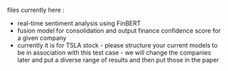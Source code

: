files currently here : 
- real-time sentiment analysis using FinBERT
- fusion model for consolidation and output finance confidence score for a given company
- currently it is for TSLA stock - please structure your current models to be in association with this test case - we will change the companies later and put a diverse range of results and then put those in the paper

